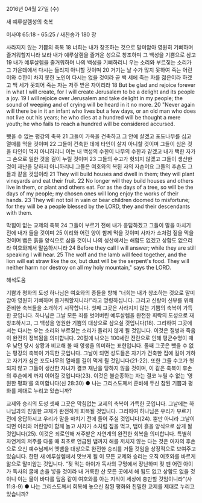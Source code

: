 2016년 04월 27일 (수)

새 예루살렘성의 축복



이사야 65:18 - 65:25 / 새찬송가 180 장


사라지지 않는 기쁨의 축복
18 너희는 내가 창조하는 것으로 말미암아 영원히 기뻐하며 즐거워할지니라 보라 내가 예루살렘을 즐거운 성으로 창조하며 그 백성을 기쁨으로 삼고 19 내가 예루살렘을 즐거워하며 나의 백성을 기뻐하리니 우는 소리와 부르짖는 소리가 그 가운데에서 다시는 들리지 아니할 것이며 20 거기는 날 수가 많지 못하여 죽는 어린이와 수한이 차지 못한 노인이 다시는 없을 것이라 곧 백 세에 죽는 자를 젊은이라 하겠고 백 세가 못되어 죽는 자는 저주 받은 자이리라
18 But be glad and rejoice forever in what I will create, for I will create Jerusalem to be a delight and its people a joy. 19 I will rejoice over Jerusalem and take delight in my people; the sound of weeping and of crying will be heard in it no more. 20 "Never again will there be in it an infant who lives but a few days, or an old man who does not live out his years; he who dies at a hundred will be thought a mere youth; he who fails to reach a hundred will be considered accursed.

뺏을 수 없는 평강의 축복
21 그들이 가옥을 건축하고 그 안에 살겠고 포도나무를 심고 열매를 먹을 것이며 22 그들이 건축한 데에 타인이 살지 아니할 것이며 그들이 심은 것을 타인이 먹지 아니하리니 이는 내 백성의 수한이 나무의 수한과 같겠고 내가 택한 자가 그 손으로 일한 것을 길이 누릴 것이며
23 그들의 수고가 헛되지 않겠고 그들이 생산한 것이 재난을 당하지 아니하리니 그들은 여호와의 복된 자의 자손이요 그들의 후손도 그들과 같을 것임이라
21 They will build houses and dwell in them; they will plant vineyards and eat their fruit. 22 No longer will they build houses and others live in them, or plant and others eat. For as the days of a tree, so will be the days of my people; my chosen ones will long enjoy the works of their hands. 23 They will not toil in vain or bear children doomed to misfortune; for they will be a people blessed by the LORD, they and their descendants with them. 

막힘이 없는 교제의 축복
24 그들이 부르기 전에 내가 응답하겠고 그들이 말을 마치기 전에 내가 들을 것이며 25 이리와 어린 양이 함께 먹을 것이며 사자가 소처럼 짚을 먹을 것이며 뱀은 흙을 양식으로 삼을 것이니 나의 성산에서는 해함도 없겠고 상함도 없으리라 여호와께서 말씀하시니라
24 Before they call I will answer; while they are still speaking I will hear. 25 The wolf and the lamb will feed together, and the lion will eat straw like the ox, but dust will be the serpent's food. They will neither harm nor destroy on all my holy mountain," says the LORD.

해석도움





기쁨과 평화의 도성
하나님은 여호와의 종들을 향해 “너희는 내가 창조하는 것으로 말미암아 영원히 기뻐하며 즐거워할지니라!”라고 명령하십니다. 그리고 신랑이 신부를 위해 준비한 축복들을 소개하기 시작합니다. 첫째 그곳은 사라지지 않는 기쁨의 축복이 가득한 곳입니다. 하나님은 그날 모든 죄를 벗어버린 예루살렘을 완전한 희락의 도성으로 재창조하시고, 그 백성을 영원한 기쁨의 대상으로 삼으실 것입니다(18). 그리하여 그곳에서는 다시는 우는 소리와 부르짖는 소리가 들리지 않게 될 것입니다. 이것은 질병과 죽음이 완전히 정복됨을 의미합니다. 20절에 나오는 100세란 전란으로 인해 평균수명이 매우 낮던 당시 상황과 비교해 볼 때 영생을 의미하는 표현입니다. 둘째 그곳은 뺏을 수 없는 평강의 축복이 가득한 곳입니다. 그날이 되면 성도들은 자기가 건축한 집에 길이 거하고 자기가 심은 포도나무의 열매를 길이 먹게 될 것입니다(21-22). 또한 그들 수고가 헛되지 않고 그들이 생산한 자녀가 결코 재난을 당하지 않을 것이며, 이 같은 축복이 후손의 후손에게 까지 이어질 것입니다(23). 이것은 불순종하는 자는 결코 누릴 수 없는 ‘영원한 평화’를 의미합니다(신 28:30)
● 나는 그리스도께서 준비해 두신 참된 기쁨과 평화를 제대로 누리고 있습니까?

교제와 승리의 도성
셋째 그곳은 막힘없는 교제의 축복이 가득한 곳입니다. 그날에는 하나님과의 친밀한 교제가 완전하게 회복될 것입니다. 그리하여 하나님은 우리가 부르기 전에 응답하시고 우리가 말을 마치기 전에 들어 주실 것입니다(24). 뿐만 아니라 그날이 되면 이리와 어린양이 함께 놀고 사자가 소처럼 짚을 먹고, 뱀이 흙을 양식으로 삼게 될 것입니다(25). 이것은 죄로인해 저주받은 자연계의 완전한 회복을 의미합니다. 특별히 자연계의 저주를 다룰 때 최초로 언급된 뱀까지 해를 끼치지 않는 다는 것은 여자의 후손으로 오신 예수님께서 옛뱀을 대상으로 완전한 승리를 거둘 것임을 상징적으로 보여주고 있습니다. 한편 새 예루살렘에서 맛보게 될 이 모든 교제와 승리는 오직 여호와를 바르게 앎으로 말미암는 것입니다. “젖 먹는 아이가 독사의 구멍에서 장난하며 젖 뗀 어린 아이가 독사의 굴에 손을 넣을 것이라 내 거룩한 산 모든 곳에서 해 됨도 없고 상함도 없을 것이니 이는 물이 바다를 덮음 같이 여호와를 아는 지식이 세상에 충만할 것임이니라“(사 11:8-9)
● 나는 그리스도께서 회복해 놓으신 참된 평화와 친밀한 교제를 제대로 누리고 있습니까?